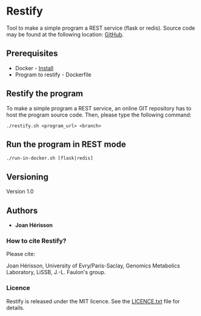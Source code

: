 # Restify

Tool to make a simple program a REST service (flask or redis). Source code may be found at the following location: [GitHub](https://github.com/brsynth/restify).

## Prerequisites

* Docker - [Install](https://docs.docker.com/install/)
* Program to restify - Dockerfile

## Restify the program

To make a simple program a REST service, an online GIT repository has to host the program source code. Then, please type the following command:
```
./restify.sh <program_url> <branch>
```

## Run the program in REST mode

```
./run-in-docker.sh [flask|redis]
```


## Versioning

Version 1.0

## Authors

* **Joan Hérisson**

### How to cite Restify?
Please cite:

Joan Hérisson, University of Evry/Paris-Saclay, Genomics Metabolics Laboratory, LiSSB, J.-L. Faulon's group.

### Licence
Restify is released under the MIT licence. See the [LICENCE.txt](https://github.com/brsynth/restify/blob/master/LICENSE.txt) file for details.
